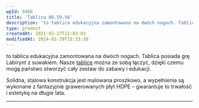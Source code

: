 ```yaml
---
wpId: 9408
title: 'Tablica 06.59.56'
description: 'to tablica edukacyjna zamontowana na dwóch nogach. Tablica posiada grę Labirynt z suwakiem. Nasze tablice można ze sobą łączyć, dzięki czemu mogą państwo stworzyć cały zestaw do zabawy i edukacji. Solidna, stalowa konstrukcja jest malowana proszkowo, a wypełnienia są wykonane z fantazyjnie grawerowanych płyt HDPE – gwarantuje to trwałość i estetykę na długie lata.'
type: product
createdAt: 2021-02-27T12:03:03
modifiedAt: 2024-02-29T15:33:30
---
```



to tablica edukacyjna zamontowana na dwóch nogach. Tablica posiada grę Labirynt z suwakiem. Nasze [tablice](https://comes.pl/kategoria/place-zabaw/tablice-edukacyjne/) można ze sobą łączyć, dzięki czemu mogą państwo stworzyć cały zestaw do zabawy i edukacji.

Solidna, stalowa konstrukcja jest malowana proszkowo, a wypełnienia są wykonane z fantazyjnie grawerowanych płyt HDPE – gwarantuje to trwałość i estetykę na długie lata.

* * *